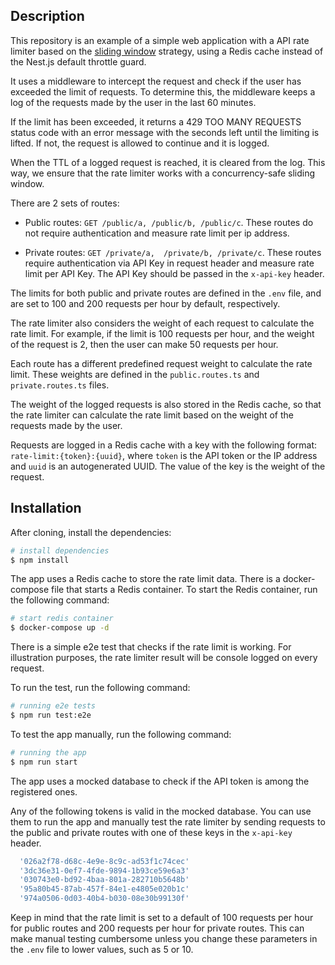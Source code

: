 ## Description

This repository is an example of a simple web application with a API rate limiter based on the [sliding window](https://en.wikipedia.org/wiki/Sliding_window_protocol) strategy, using a Redis cache instead of the Nest.js default throttle guard.

It uses a middleware to intercept the request and check if the user has exceeded the limit of requests. To determine this, the middleware keeps a log of the requests made by the user in the last 60 minutes. 

If the limit has been exceeded, it returns a 429 TOO MANY REQUESTS status code with an error message with the seconds left until the limiting is lifted. If not, the request is allowed to continue and it is logged.

When the TTL of a logged request is reached, it is cleared from the log. This way, we ensure that the rate limiter works with a concurrency-safe sliding window.

There are  2 sets of routes:

- Public routes: `GET /public/a, /public/b, /public/c`. These routes do not require authentication and measure rate limit per ip address.
  
- Private routes: `GET /private/a,  /private/b, /private/c`. These routes require authentication via API Key in request header and measure rate limit per API Key. The API Key should be passed in the `x-api-key` header.

The limits for both public and private routes are defined in the `.env` file, and are set to 100 and 200 requests per hour by default, respectively.

The rate limiter also considers the weight of each request to calculate the rate limit. For example, if the limit is 100 requests per hour, and the weight of the request is 2, then the user can make 50 requests per hour.

Each route has a different predefined request weight to calculate the rate limit. These weights are defined in the `public.routes.ts` and `private.routes.ts` files.

The weight of the logged requests is also stored in the Redis cache, so that the rate limiter can calculate the rate limit based on the weight of the requests made by the user.

Requests are logged in a Redis cache with a key with the following format: `rate-limit:{token}:{uuid}`, where `token` is the API token or the IP address and `uuid` is an autogenerated UUID. The value of the key is the weight of the request.

## Installation
After cloning, install the dependencies:
```bash
# install dependencies
$ npm install
```

The app uses a Redis cache to store the rate limit data. There is a docker-compose file that starts a Redis container. To start the Redis container, run the following command:
```bash
# start redis container
$ docker-compose up -d
```

There is a simple e2e test that checks if the rate limit is working. For illustration purposes, the rate limiter result will be console logged on every request.

To run the test, run the following command:
```bash
# running e2e tests
$ npm run test:e2e
```

To test the app manually, run the following command:
```bash
# running the app
$ npm run start
```

The app uses a mocked database to check if the API token is among the registered ones.

Any of the following tokens is valid in the mocked database. You can use them to run the app and manually test the rate limiter by sending requests to the public and private routes with one of these keys in the `x-api-key` header.
```bash
  '026a2f78-d68c-4e9e-8c9c-ad53f1c74cec'
  '3dc36e31-0ef7-4fde-9894-1b93ce59e6a3'
  '030743e0-bd92-4baa-801a-282710b5648b'
  '95a80b45-87ab-457f-84e1-e4805e020b1c'
  '974a0506-0d03-40b4-b030-08e30b99130f'
```
Keep in mind that the rate limit is set to a default of 100 requests per hour for public routes and 200 requests per hour for private routes. This can make manual testing cumbersome unless you change these parameters in the `.env` file to lower values, such as 5 or 10.